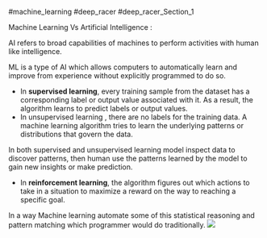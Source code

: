 
#machine_learning
#deep_racer
#deep_racer_Section_1 

Machine Learning Vs Artificial Intelligence : 

AI refers to broad capabilities of machines to perform activities with human like intelligence. 

ML is a type of AI which allows computers to automatically learn and improve from experience without explicitly programmed to do so.

- In <b>supervised learning</b>, every training sample from the dataset has a corresponding label or output value associated with it. As a result, the algorithm learns to predict labels or output values. 
- In unsupervised learning , there are no labels for the training data. A machine learning algorithm tries to learn the underlying patterns or distributions that govern the data.

In both supervised and unsupervised learning model inspect data to discover patterns, then human use the patterns learned by the model to gain new insights or make prediction.

- In **reinforcement learning**, the algorithm figures out which actions to take in a situation to maximize a reward on the way to reaching a specific goal.

In a way Machine learning automate some of this statistical reasoning and pattern matching which programmer would do traditionally.
<img src = "./images/deep_101">
